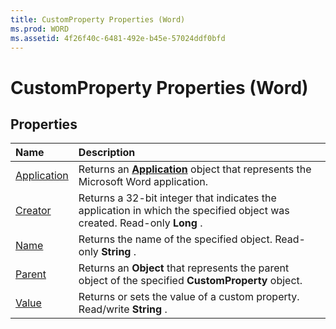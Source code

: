 ```yaml
---
title: CustomProperty Properties (Word)
ms.prod: WORD
ms.assetid: 4f26f40c-6481-492e-b45e-57024ddf0bfd
---
```



# CustomProperty Properties (Word)

## Properties



|**Name**|**Description**|
|:-----|:-----|
|[Application](customproperty-application-property-word.md)|Returns an  **[Application](application-object-word.md)** object that represents the Microsoft Word application.|
|[Creator](customproperty-creator-property-word.md)|Returns a 32-bit integer that indicates the application in which the specified object was created. Read-only  **Long** .|
|[Name](customproperty-name-property-word.md)|Returns the name of the specified object. Read-only  **String** .|
|[Parent](customproperty-parent-property-word.md)|Returns an  **Object** that represents the parent object of the specified **CustomProperty** object.|
|[Value](customproperty-value-property-word.md)|Returns or sets the value of a custom property. Read/write  **String** .|

